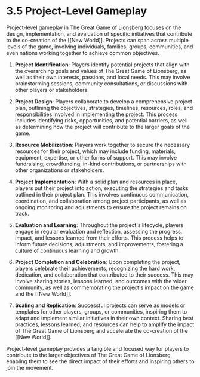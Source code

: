 # 3.5 Project-Level Gameplay

Project-level gameplay in The Great Game of Lionsberg focuses on the design, implementation, and evaluation of specific initiatives that contribute to the co-creation of the [[New World]]. Projects can span across multiple levels of the game, involving individuals, families, groups, communities, and even nations working together to achieve common objectives.

1.  **Project Identification**: Players identify potential projects that align with the overarching goals and values of The Great Game of Lionsberg, as well as their own interests, passions, and local needs. This may involve brainstorming sessions, community consultations, or discussions with other players or stakeholders.
    
2.  **Project Design**: Players collaborate to develop a comprehensive project plan, outlining the objectives, strategies, timelines, resources, roles, and responsibilities involved in implementing the project. This process includes identifying risks, opportunities, and potential barriers, as well as determining how the project will contribute to the larger goals of the game.
    
3.  **Resource Mobilization**: Players work together to secure the necessary resources for their project, which may include funding, materials, equipment, expertise, or other forms of support. This may involve fundraising, crowdfunding, in-kind contributions, or partnerships with other organizations or stakeholders.
    
4.  **Project Implementation**: With a solid plan and resources in place, players put their project into action, executing the strategies and tasks outlined in their project plan. This involves continuous communication, coordination, and collaboration among project participants, as well as ongoing monitoring and adjustments to ensure the project remains on track.
    
5.  **Evaluation and Learning**: Throughout the project's lifecycle, players engage in regular evaluation and reflection, assessing the progress, impact, and lessons learned from their efforts. This process helps to inform future decisions, adjustments, and improvements, fostering a culture of continuous learning and growth.
    
6.  **Project Completion and Celebration**: Upon completing the project, players celebrate their achievements, recognizing the hard work, dedication, and collaboration that contributed to their success. This may involve sharing stories, lessons learned, and outcomes with the wider community, as well as commemorating the project's impact on the game and the [[New World]].
    
7.  **Scaling and Replication**: Successful projects can serve as models or templates for other players, groups, or communities, inspiring them to adapt and implement similar initiatives in their own context. Sharing best practices, lessons learned, and resources can help to amplify the impact of The Great Game of Lionsberg and accelerate the co-creation of the [[New World]].
    

Project-level gameplay provides a tangible and focused way for players to contribute to the larger objectives of The Great Game of Lionsberg, enabling them to see the direct impact of their efforts and inspiring others to join the movement.